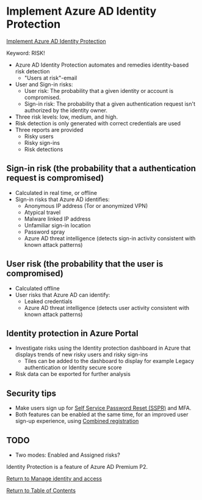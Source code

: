 # Implement Azure AD Identity Protection

[Implement Azure AD Identity Protection](https://docs.microsoft.com/en-us/azure/active-directory/identity-protection/)

Keyword: RISK!

* Azure AD Identity Protection automates and remedies identity-based risk detection
   * "Users at risk"-email  
* User and Sign-in risks: 
   * User risk: The probability that a given identity or account is compromised.
   * Sign-in risk: The probability that a given authentication request isn't authorized by the identity owner.
* Three risk levels: low, medium, and high.
* Risk detection is only generated with correct credentials are used
* Three reports are provided
   * Risky users
   * Risky sign-ins
   * Risk detections

## Sign-in risk (the probability that a authentication request is compromised)
* Calculated in real time, or offline
* Sign-in risks that Azure AD identifies:
   * Anonymous IP address (Tor or anonymized VPN)
   * Atypical travel
   * Malware linked IP address
   * Unfamiliar sign-in location
   * Password spray
   * Azure AD threat intelligence (detects sign-in activity consistent with known attack patterns)

## User risk (the probability that the user is compromised)
* Calculated offline
* User risks that Azure AD can identify:
   * Leaked credentials
   * Azure AD threat intelligence (detects user activity consistent with known attack patterns)

## Identity protection in Azure Portal

* Investigate risks using the Identity protection dashboard in Azure that displays trends of new risky users and risky sign-ins
   * Tiles can be added to the dashboard to display for example Legacy authentication or Identity secure score
* Risk data can be exported for further analysis

## Security tips
* Make users sign up for [Self Service Password Reset (SSPR)](13-Manage%20Azure%20AD%20users.md) and MFA.
* Both features can be enabled at the same time, for an improved user sign-up experience, using [Combined registration](https://docs.microsoft.com/en-us/azure/active-directory/authentication/howto-registration-mfa-sspr-combined)

## TODO
* Two modes: Enabled and Assigned risks?


Identity Protection is a feature of Azure AD Premium P2.

[Return to Manage identity and access](README.md)

[Return to Table of Contents](../README.md)